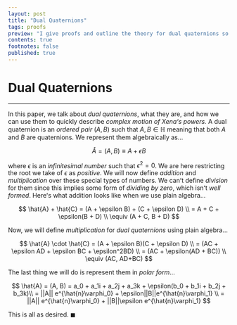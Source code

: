 ```yaml
---
layout: post
title: "Dual Quaternions"
tags: proofs
preview: "I give proofs and outline the theory for dual quaternions so we can use them for complex motion of Xenaʻs powers."
contents: true
footnotes: false
published: true
---
```


# Dual Quaternions

---

In this paper, we talk about *dual quaternions*, what they are, and how we can use them to quickly describe *complex motion of Xenaʻs powers.* A dual quaternion is an *ordered pair* $(A, B)$ such that $A, B \in \mathbb{H}$ meaning that both $A$ and $B$ are quaternions. We represent them algebraically as...

$$
\hat{A} = (A, B) \equiv A + \epsilon B
$$

where $\epsilon$ is an *infinitesimal number* such that $\epsilon^2 = 0$. We are here restricting the root we take of $\epsilon$ as *positive*. We will now define *addition* and *multiplication* over these special types of numbers. We canʻt define *division* for them since this implies some form of *dividing by zero*, which isnʻt *well formed*. Hereʻs what addition looks like when we use plain algebra...

$$
\hat{A} + \hat{C} = (A + \epsilon B) + (C + \epsilon D) \\ = A + C + \epsilon(B + D) \\ \equiv (A + C, B + D)
$$

Now, we will define *multiplication* for *dual quaternions* using plain algebra...

$$
\hat{A} \cdot \hat{C} = (A + \epsilon B)(C + \epsilon D) \\ = (AC + \epsilon AD + \epsilon BC + \epsilon^2BD) \\ = (AC + \epsilon(AD + BC)) \\ \equiv (AC, AD+BC)
$$

The last thing we will do is represent them in *polar form*...

$$
\hat{A} = (A, B) = a_0 + a_1i + a_2j + a_3k + \epsilon(b_0 + b_1i + b_2j + b_3k)\\ = ||A|| e^{\hat{n}\varphi_0} + \epsilon||B||e^{\hat{n}\varphi_1} \\ = ||A|| e^{\hat{n}\varphi_0} + ||B||\epsilon e^{\hat{n}\varphi_1}
$$

This is all as desired. $\blacksquare$
